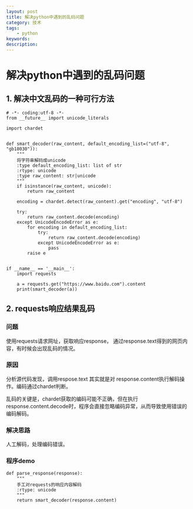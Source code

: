 ```yaml
---
layout: post
title: 解决python中遇到的乱码问题
category: 技术
tags: 
    - python
keywords: 
description: 
---
```


# 解决python中遇到的乱码问题

## 1. 解决中文乱码的一种可行方法

```
# -*- coding:utf-8 -*-
from __future__ import unicode_literals

import chardet


def smart_decoder(raw_content, default_encoding_list=("utf-8", "gb18030")):
    """
    将字符串解码成unicode
    :type default_encoding_list: list of str
    :rtype: unicode
    :type raw_content: str|unicode
    """
    if isinstance(raw_content, unicode):
        return raw_content

    encoding = chardet.detect(raw_content).get("encoding", "utf-8")

    try:
        return raw_content.decode(encoding)
    except UnicodeEncodeError as e:
        for encoding in default_encoding_list:
            try:
                return raw_content.decode(encoding)
            except UnicodeEncodeError as e:
                pass
        raise e


if __name__ == '__main__':
    import requests

    a = requests.get("https://www.baidu.com").content
    print(smart_decoder(a))

```

## 2. requests响应结果乱码

### 问题

使用requests请求网址，获取响应response， 通过response.text得到的网页内容，有时候会出现乱码的情况。

### 原因
分析源代码发现，调用respose.text 其实就是对 response.content执行解码操作。编码通过chardet判断。

乱码的关键是，chardet获取的编码可能不正确，但在执行response.content.decode时，程序会直接忽略编码异常，从而导致使用错误的编码解码。

### 解决思路

人工解码，处理编码错误。

### 程序demo

```
def parse_response(response):
    """
    手工对requests的响应内容解码
    :rtype: unicode
    """
    return smart_decoder(response.content)

```


